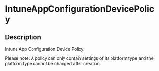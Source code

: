 
# IntuneAppConfigurationDevicePolicy

## Description

Intune App Configuration Device Policy. 

Please note: A policy can only contain settings of its platform type and the platform type cannot be changed after creation.
